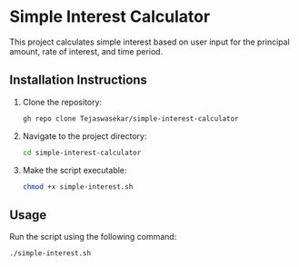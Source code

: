 # Simple Interest Calculator

This project calculates simple interest based on user input for the principal amount, rate of interest, and time period.

## Installation Instructions

1. Clone the repository:
    ```bash
    gh repo clone Tejaswasekar/simple-interest-calculator
    ```

2. Navigate to the project directory:
    ```bash
    cd simple-interest-calculator
    ```

3. Make the script executable:
    ```bash
    chmod +x simple-interest.sh
    ```

## Usage

Run the script using the following command:
```bash
./simple-interest.sh
